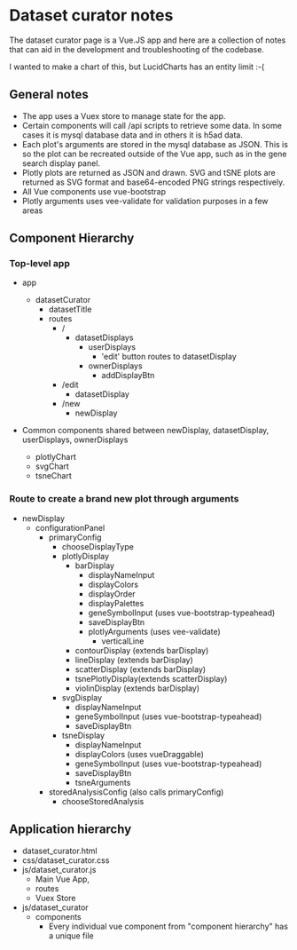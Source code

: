 # Dataset curator notes

The dataset curator page is a Vue.JS app and here are a collection of notes that can aid in the development and troubleshooting of the codebase.

I wanted to make a chart of this, but LucidCharts has an entity limit :-(

## General notes

* The app uses a Vuex store to manage state for the app.
* Certain components will call /api scripts to retrieve some data.  In some cases it is mysql database data and in others it is h5ad data.
* Each plot's arguments are stored in the mysql database as JSON.  This is so the plot can be recreated outside of the Vue app, such as in the gene search display panel.
* Plotly plots are returned as JSON and drawn.  SVG and tSNE plots are returned as SVG format and base64-encoded PNG strings respectively.
* All Vue components use vue-bootstrap
* Plotly arguments uses vee-validate for validation purposes in a few areas

## Component Hierarchy

### Top-level app

* app
  * datasetCurator
    * datasetTitle
    * routes
      * /
        * datasetDisplays
          * userDisplays
            * 'edit' button routes to datasetDisplay
          * ownerDisplays
            * addDisplayBtn
      * /edit
        * datasetDisplay
      * /new
        * newDisplay

* Common components shared between newDisplay, datasetDisplay, userDisplays, ownerDisplays
  * plotlyChart
  * svgChart
  * tsneChart

### Route to create a brand new plot through arguments

* newDisplay
  * configurationPanel
    * primaryConfig
      * chooseDisplayType
      * plotlyDisplay
        * barDisplay
          * displayNameInput
          * displayColors
          * displayOrder
          * displayPalettes
          * geneSymbolInput (uses vue-bootstrap-typeahead)
          * saveDisplayBtn
          * plotlyArguments (uses vee-validate)
            * verticalLine
        * contourDisplay (extends barDisplay)
        * lineDisplay (extends barDisplay)
        * scatterDisplay (extends barDisplay)
        * tsnePlotlyDisplay(extends scatterDisplay)
        * violinDisplay (extends barDisplay)
      * svgDisplay
        * displayNameInput
        * geneSymbolInput (uses vue-bootstrap-typeahead)
        * saveDisplayBtn
      * tsneDisplay
        * displayNameInput
        * displayColors (uses vueDraggable)
        * geneSymbolInput (uses vue-bootstrap-typeahead)
        * saveDisplayBtn
        * tsneArguments
    * storedAnalysisConfig (also calls primaryConfig)
      * chooseStoredAnalysis

## Application hierarchy

* dataset_curator.html
* css/dataset_curator.css
* js/dataset_curator.js
  * Main Vue App,
  * routes
  * Vuex Store
* js/dataset_curator
  * components
    * Every individual vue component from "component hierarchy" has a unique file
